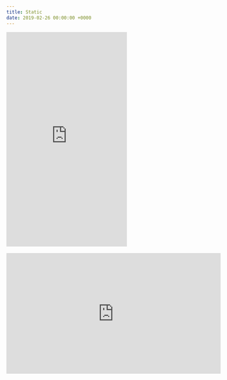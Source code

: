 ```yaml
---
title: Static
date: 2019-02-26 00:00:00 +0000
---
```

<iframe src="https://www.youtube.com/embed/Hlhlv-0GbYg?loop=1showinfo=0&rel=0&color=white" width="315" height="560" frameborder="0"></iframe>
<br><br>
<iframe src="https://www.youtube.com/embed/ZdxR4af5wx0?modestbranding=1&showinfo=0&rel=0&color=white" width="560" height="315" frameborder="0"></iframe>
